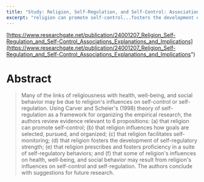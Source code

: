 ```yaml
---
title: "Study: Religion, Self-Regulation, and Self-Control: Associations, Explanations, and Implications"
excerpt: "religion can promote self-control...fosters the development of self-regulatory strength...fosters proficiency in a suite of self-regulatory behaviors"
---
```

[https://www.researchgate.net/publication/24001207_Religion_Self-Regulation_and_Self-Control_Associations_Explanations_and_Implications](https://www.researchgate.net/publication/24001207_Religion_Self-Regulation_and_Self-Control_Associations_Explanations_and_Implications")

# Abstract

> Many of the links of religiousness with health, well-being, and social behavior may be due to religion's influences on self-control or self-regulation. Using Carver and Scheier's (1998) theory of self-regulation as a framework for organizing the empirical research, the authors review evidence relevant to 6 propositions: (a) that religion can promote self-control; (b) that religion influences how goals are selected, pursued, and organized; (c) that religion facilitates self-monitoring; (d) that religion fosters the development of self-regulatory strength; (e) that religion prescribes and fosters proficiency in a suite of self-regulatory behaviors; and (f) that some of religion's influences on health, well-being, and social behavior may result from religion's influences on self-control and self-regulation. The authors conclude with suggestions for future research.


